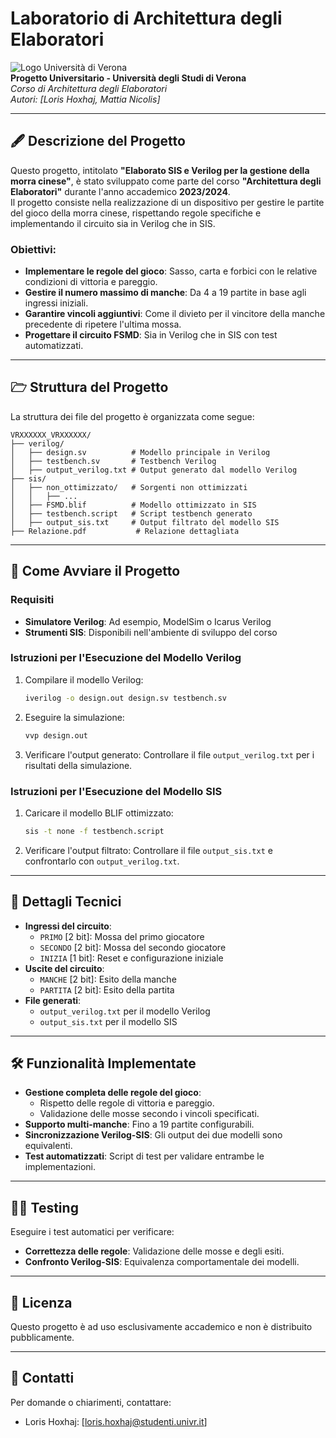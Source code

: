 # Laboratorio di Architettura degli Elaboratori
![Logo Università di Verona](https://www.univr.it/layouts/univr-bootstrap/assets/images/logo-univr.svg)  
**Progetto Universitario - Università degli Studi di Verona**  
_Corso di Architettura degli Elaboratori_  
_Autori: [Loris Hoxhaj, Mattia Nicolis]_  

---

## 🖋 Descrizione del Progetto
Questo progetto, intitolato **"Elaborato SIS e Verilog per la gestione della morra cinese"**, è stato sviluppato come parte del corso **"Architettura degli Elaboratori"** durante l'anno accademico **2023/2024**.  
Il progetto consiste nella realizzazione di un dispositivo per gestire le partite del gioco della morra cinese, rispettando regole specifiche e implementando il circuito sia in Verilog che in SIS.

### Obiettivi:
- **Implementare le regole del gioco**: Sasso, carta e forbici con le relative condizioni di vittoria e pareggio.
- **Gestire il numero massimo di manche**: Da 4 a 19 partite in base agli ingressi iniziali.
- **Garantire vincoli aggiuntivi**: Come il divieto per il vincitore della manche precedente di ripetere l'ultima mossa.
- **Progettare il circuito FSMD**: Sia in Verilog che in SIS con test automatizzati.

---

## 🗁 Struttura del Progetto
La struttura dei file del progetto è organizzata come segue:
```
VRXXXXXX_VRXXXXXX/
├── verilog/
│   ├── design.sv          # Modello principale in Verilog
│   ├── testbench.sv       # Testbench Verilog
│   ├── output_verilog.txt # Output generato dal modello Verilog
├── sis/
│   ├── non_ottimizzato/   # Sorgenti non ottimizzati
│   │   ├── ...
│   ├── FSMD.blif          # Modello ottimizzato in SIS
│   ├── testbench.script   # Script testbench generato
│   ├── output_sis.txt     # Output filtrato del modello SIS
├── Relazione.pdf           # Relazione dettagliata
```

---

## 🚀 Come Avviare il Progetto
### Requisiti
- **Simulatore Verilog**: Ad esempio, ModelSim o Icarus Verilog
- **Strumenti SIS**: Disponibili nell'ambiente di sviluppo del corso

### Istruzioni per l'Esecuzione del Modello Verilog
1. Compilare il modello Verilog:
   ```bash
   iverilog -o design.out design.sv testbench.sv
   ```
2. Eseguire la simulazione:
   ```bash
   vvp design.out
   ```
3. Verificare l'output generato:
   Controllare il file `output_verilog.txt` per i risultati della simulazione.

### Istruzioni per l'Esecuzione del Modello SIS
1. Caricare il modello BLIF ottimizzato:
   ```bash
   sis -t none -f testbench.script
   ```
2. Verificare l'output filtrato:
   Controllare il file `output_sis.txt` e confrontarlo con `output_verilog.txt`.

---

## 🔰 Dettagli Tecnici
- **Ingressi del circuito**:
  - `PRIMO` [2 bit]: Mossa del primo giocatore
  - `SECONDO` [2 bit]: Mossa del secondo giocatore
  - `INIZIA` [1 bit]: Reset e configurazione iniziale
- **Uscite del circuito**:
  - `MANCHE` [2 bit]: Esito della manche
  - `PARTITA` [2 bit]: Esito della partita
- **File generati**:
  - `output_verilog.txt` per il modello Verilog
  - `output_sis.txt` per il modello SIS

---

## 🛠️ Funzionalità Implementate
- **Gestione completa delle regole del gioco**:
  - Rispetto delle regole di vittoria e pareggio.
  - Validazione delle mosse secondo i vincoli specificati.
- **Supporto multi-manche**: Fino a 19 partite configurabili.
- **Sincronizzazione Verilog-SIS**: Gli output dei due modelli sono equivalenti.
- **Test automatizzati**: Script di test per validare entrambe le implementazioni.

---

## 🥽‍♂️ Testing
Eseguire i test automatici per verificare:
- **Correttezza delle regole**: Validazione delle mosse e degli esiti.
- **Confronto Verilog-SIS**: Equivalenza comportamentale dei modelli.

---

## 📜 Licenza
Questo progetto è ad uso esclusivamente accademico e non è distribuito pubblicamente.

---

## 🧡 Contatti
Per domande o chiarimenti, contattare:
- Loris Hoxhaj: [loris.hoxhaj@studenti.univr.it]
  

